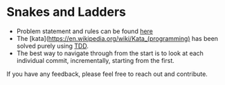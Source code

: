 # Snakes and Ladders

- Problem statement and rules can be found [here](https://www.codewars.com/kata/snakes-and-ladders-1)
- The [kata](https://en.wikipedia.org/wiki/Kata_(programming) has been solved purely using [TDD](https://martinfowler.com/bliki/TestDrivenDevelopment.html).
- The best way to navigate through from the start is to look at each individual commit, incrementally, starting from the first.

If you have any feedback, please feel free to reach out and contribute.